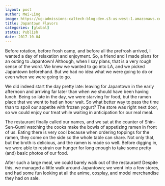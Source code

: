 ```yaml
---
layout: post
author: Mei-Ling
image: https://ug-admissions-caltech-blog-dev.s3-us-west-1.amazonaws.com/old_pictures/caltech_as_it_happens/6a0105349b8251970b01b8d2af1756970c.jpg
title: Japantown Flavors
categories: [global]
status: Publish
date: 2017-10-04
---
```


Before rotation, before frosh camp, and before all the prefrosh arrived, I wanted a day of relaxation and enjoyment. So, a friend and I made plans for an outing to Japantown! Although, when I say plans, that is a very rough sense of the word. We knew we wanted to go into LA, and we picked Japantown beforehand. But we had no idea what we were going to do or even when we were going to go.

We did indeed start the day pretty late: leaving for Japantown in the early afternoon and arriving far later than when we should have been having lunch. Being so late in the day, we were starving for food, but the ramen place that we went to had an hour wait. So what better way to pass the time than to spoil our appetite with frozen yogurt? The store was right next door, so we could enjoy our treat while waiting in anticipation for our real meal.

The restaurant finally called our names, and we sat at the counter of Shin-Sen-Gumi watching the cooks make the bowls of appetizing ramen in front of us. Eating there is very cool because when ordering toppings for the ramen, they come on the side so the whole table can share. Not only that, but the broth is delicious, and the ramen is made so well. Before digging in, we were able to restrain our hunger for long enough to take some pretty (and) basic photos of our food.

After such a large meal, we could barely walk out of the restaurant! Despite this, we managed a little walk around Japantown; we went into a few stores, and had some fun looking at all the anime, cosplay, and model merchandise they had on sale.

